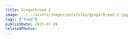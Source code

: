 ```yaml
---
title: Gingerbread 2
image: ../../assets/images/portfolio/gingerbread-2.jpg
tags: ["food"]
publishDate: 2023-07-29
relatedPhotos:
---
```

